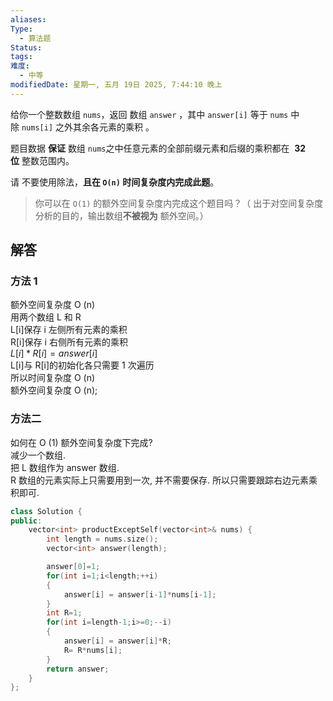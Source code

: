 ```yaml
---
aliases: 
Type:
  - 算法题
Status: 
tags: 
难度:
  - 中等
modifiedDate: 星期一, 五月 19日 2025, 7:44:10 晚上
---
```

给你一个整数数组 `nums`，返回 数组 `answer` ，其中 `answer[i]` 等于 `nums` 中除 `nums[i]` 之外其余各元素的乘积 。

题目数据 **保证** 数组 `nums`之中任意元素的全部前缀元素和后缀的乘积都在  **32 位** 整数范围内。

请 不要使用除法，**且在 `O(n)` 时间复杂度内完成此题**。

> 你可以在 `O(1)` 的额外空间复杂度内完成这个题目吗？（ 出于对空间复杂度分析的目的，输出数组**不被视为** 额外空间。）
## 解答
### 方法 1
额外空间复杂度 O (n)  
用两个数组 L 和 R  
L\[i]保存 i 左侧所有元素的乘积  
R\[i]保存 i 右侧所有元素的乘积  
$L[i]*R[i]= answer[i]$  
L[i]与 R[i]的初始化各只需要 1 次遍历  
所以时间复杂度 O (n)  
额外空间复杂度 O (n);

### 方法二
如何在 O (1) 额外空间复杂度下完成?  
减少一个数组.  
把 L 数组作为 answer 数组.  
R 数组的元素实际上只需要用到一次, 并不需要保存. 所以只需要跟踪右边元素乘积即可.

```cpp
class Solution {
public:
    vector<int> productExceptSelf(vector<int>& nums) {
        int length = nums.size();
        vector<int> answer(length);

        answer[0]=1;
        for(int i=1;i<length;++i)
        {
            answer[i] = answer[i-1]*nums[i-1];
        }
        int R=1;
        for(int i=length-1;i>=0;--i)
        {
            answer[i] = answer[i]*R;
            R= R*nums[i];
        }
        return answer;
    }
};
```

